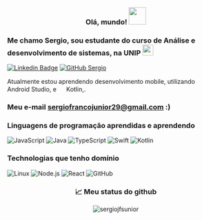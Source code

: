 ### <p align="center"> Olá, mundo! <img src="https://media.giphy.com/media/12oufCB0MyZ1Go/giphy.gif" width="40"></h2>

### Me chamo Sergio, sou estudante do curso de Análise e desenvolvimento de sistemas, na UNIP <img src='https://files.passeidireto.com/078e9a68-f292-40d7-a872-97ae87114bc1/078e9a68-f292-40d7-a872-97ae87114bc1.png' width='25' />

[![Linkedin Badge](https://img.shields.io/badge/-Sergiojfsunior-blue?style=flat-square&logo=Linkedin&logoColor=white&link=https://www.linkedin.com/in/sergiojfsunior/)](https://www.linkedin.com/in/sergiojfsunior/)
[![GitHub Sergio](https://img.shields.io/github/followers/sergiojfsunior?label=follow&style=social)](https://github.com/sergiojfsunior)

Atualmente estou aprendendo desenvolvimento mobile, utilizando <img src='https://emojis.slackmojis.com/emojis/images/1643514485/4696/android_studio.png?1643514485' width='15' /> Android Studio, e <img src='https://emojis.slackmojis.com/emojis/images/1643514266/2351/kotlin.png?1643514266' width='15' /> Kotlin,.

### Meu e-mail [sergiofrancojunior29@gmail.com](mailto:abhishek.naidu@cred.club) :)



### Linguagens de programação aprendidas e aprendendo

![JavaScript](https://img.shields.io/badge/-JavaScript-000?&logo=JavaScript)
![Java](https://img.shields.io/badge/-Java-000?&logo=Java&logoColor=007396)
![TypeScript](https://img.shields.io/badge/-TypeScript-000?&logo=TypeScript)
![Swift](https://img.shields.io/badge/-Swift-000?&logo=Swift)
![Kotlin](https://img.shields.io/badge/K-Kotlin-blueviolet)

### Technologias que tenho domínio 

![Linux](https://img.shields.io/badge/-Linux-000?&logo=Linux)
![Node.js](https://img.shields.io/badge/-Node.js-000?&logo=node.js)
![React](https://img.shields.io/badge/-React-000?&logo=React)
![GitHub](https://img.shields.io/badge/-GitHub-181717?style=flat-square&logo=github)

### <p align="center"> 📈 Meu status do github  

<p align="center"> <img src="https://github-readme-stats.vercel.app/api?username=sergiojfsunior&show_icons=true&theme=gotham" alt="sergiojfsunior" />








